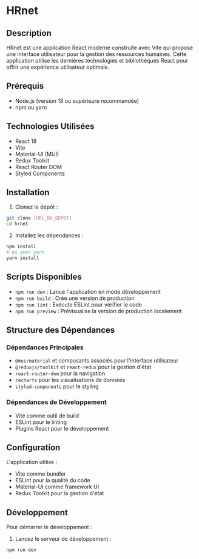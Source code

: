 # HRnet
 
## Description
HRnet est une application React moderne construite avec Vite qui propose une interface utilisateur pour la gestion des ressources humaines. Cette application utilise les dernières technologies et bibliothèques React pour offrir une expérience utilisateur optimale.

## Prérequis
- Node.js (version 18 ou supérieure recommandée)
- npm ou yarn

## Technologies Utilisées
- React 18
- Vite
- Material-UI (MUI)
- Redux Toolkit
- React Router DOM
- Styled Components

## Installation

1. Clonez le dépôt :
```bash
git clone [URL_DU_DEPOT]
cd hrnet
```

2. Installez les dépendances :
```bash
npm install
# ou avec yarn
yarn install
```

## Scripts Disponibles

- `npm run dev` : Lance l'application en mode développement
- `npm run build` : Crée une version de production
- `npm run lint` : Exécute ESLint pour vérifier le code
- `npm run preview` : Prévisualise la version de production localement

## Structure des Dépendances

### Dépendances Principales
- `@mui/material` et composants associés pour l'interface utilisateur
- `@reduxjs/toolkit` et `react-redux` pour la gestion d'état
- `react-router-dom` pour la navigation
- `recharts` pour les visualisations de données
- `styled-components` pour le styling

### Dépendances de Développement
- Vite comme outil de build
- ESLint pour le linting
- Plugins React pour le développement

## Configuration
L'application utilise :
- Vite comme bundler
- ESLint pour la qualité du code
- Material-UI comme framework UI
- Redux Toolkit pour la gestion d'état

## Développement

Pour démarrer le développement :

1. Lancez le serveur de développement :
```bash
npm run dev
```




